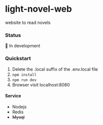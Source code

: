 # light-novel-web

website to read novels

### Status

🚧 In development

### Quickstart

1. Delete the .local suffix of the .env.local file
2. ```npm install```
3. ```npm run dev```
4. Browser visit localhost:8080

#### Service

- Nodejs
- Redis
- ~~Mysql~~



